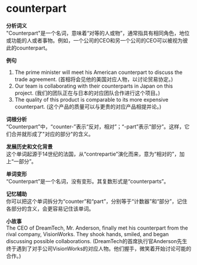 # counterpart

**分析词义**  
"Counterpart"是一个名词，意味着“对等的人或物”，通常指具有相同角色，地位或功能的人或者事物。例如，一个公司的CEO和另一个公司的CEO可以被视为彼此的counterpart。

  

**例句**

  

1.  The prime minister will meet his American counterpart to discuss the trade agreement. (首相将会见他的美国对应人物，以讨论贸易协定。)
2.  Our team is collaborating with their counterparts in Japan on this project. (我们的团队正在与日本的对应团队合作进行这个项目。)
3.  The quality of this product is comparable to its more expensive counterpart. (这个产品的质量可以与更贵的对应产品相提并论。)

  

**词根分析**  
“Counterpart”中，“counter-”表示“反对，相对”；“-part”表示“部分”。这样，它们合并就形成了"对应的部分"的含义。

  

**发展历史和文化背景**  
这个单词起源于14世纪的法国，从“contrepartie”演化而来，意为“相对的”，加上“一部分”。

  

**单词变形**  
“Counterpart”是一个名词，没有变形。其复数形式是“counterparts”。

  

**记忆辅助**  
你可以把这个单词拆分为“counter”和“part”，分别等于“计数器”和“部分”，记住各部分的含义，会更容易记住该单词。

  

**小故事**  
The CEO of DreamTech, Mr. Anderson, finally met his counterpart from the rival company, VisionWorks. They shook hands, smiled, and began discussing possible collaborations. (DreamTech的首席执行官Anderson先生终于遇到了对手公司VisionWorks的对应人物。他们握手，微笑着开始讨论可能的合作。)
